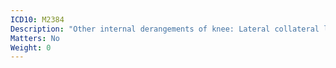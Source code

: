 ```yaml
---
ICD10: M2384
Description: "Other internal derangements of knee: Lateral collateral ligament or Anterior horn of lateral meniscus"
Matters: No
Weight: 0
---
```

